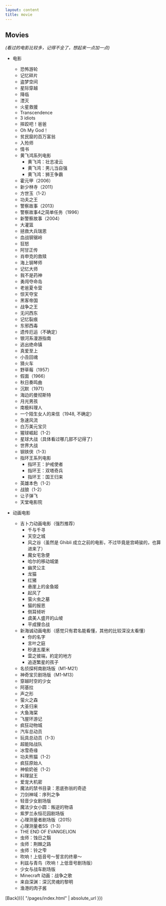 ```yaml
---
layout: content
title: movie
---
```


## Movies

_(看过的电影比较多，记得不全了，想起来一点加一点)_

- 电影
    - 恐怖游轮
    - 记忆碎片
    - 盗梦空间
    - 星际穿越
    - 降临
    - 湮灭
    - 火星救援
    - Transcendence
    - 3 idiots
    - 摔跤吧！爸爸
    - Oh My God！
    - 贫民窟的百万富翁
    - 入殓师
    - 情书
    - 黄飞鸿系列电影
        - 黄飞鸿：壮志凌云
        - 黄飞鸿：男儿当自强
        - 黄飞鸿：狮王争霸
    - 霍元甲（2006）
    - 新少林寺（2011）
    - 方世玉（1-2）
    - 功夫之王
    - 警察故事（2013）
    - 警察故事4之简单任务（1996）
    - 新警察故事（2004）
    - 大灌篮
    - 拯救大兵瑞恩
    - 血战钢锯岭
    - 狂怒
    - 阿甘正传
    - 肖申克的救赎
    - 海上钢琴师
    - 记忆大师
    - 我不是药神
    - 勇闯夺命岛
    - 老爸夏令营
    - 惊天夺宝
    - 黑客帝国
    - 战争之王
    - 无问西东
    - 记忆裂痕
    - 东邪西毒
    - 遗传厄运（不确定）
    - 银河系漫游指南
    - 逃出绝命镇
    - 真爱至上
    - 小丑回魂
    - 猜火车
    - 野草莓（1957）
    - 假面（1966）
    - 秋日奏鸣曲
    - 沉默（1971）
    - 海边的曼彻斯特
    - 月光男孩
    - 南极料理人
    - 一个陌生女人的来信（1948, 不确定）
    - 急速风流
    - 白万美元宝贝
    - 猩球崛起（1-2）
    - 星球大战（具体看过哪几部不记得了）
    - 世界大战
    - 钢铁侠（1-3）
    - 指环王系列电影
        - 指环王：护戒使者
        - 指环王：双塔奇兵
        - 指环王：国王归来
    - 英雄本色（1-2）
    - 战狼（1-2）
    - 让子弹飞
    - 天堂电影院

- 动画电影
    - 吉卜力动画电影（强烈推荐）
        - 千与千寻
        - 天空之城
        - 风之谷（虽然是 Ghibli 成立之前的电影，不过毕竟是宫崎骏的，也算进来了）
        - 魔女宅急便
        - 哈尔的移动城堡
        - 幽灵公主
        - 龙猫
        - 红猪
        - 悬崖上的金鱼姬
        - 起风了
        - 萤火虫之墓
        - 猫的报恩
        - 侧耳倾听
        - 虞美人盛开的山坡
        - 平成狸合战
    - 新海诚动画电影（感觉只有君名能看懂，其他的比较深没太看懂）
        - 你的名字
        - 言叶之庭
        - 秒速五厘米
        - 雲之彼端，約定的地方
        - 追逐繁星的孩子
    - 名侦探柯南剧场版（M1-M21）
    - 神奇宝贝剧场版（M1-M13）
    - 穿越时空的少女
    - 阿基拉
    - 声之形
    - 萤火之森
    - 大圣归来
    - 大鱼海棠
    - 飞屋环游记
    - 疯狂动物城
    - 汽车总动员
    - 玩具总动员（1-3）
    - 超能陆战队
    - 冰雪奇缘
    - 功夫熊猫（1-2）
    - 疯狂原始人
    - 神偷奶爸（1-2）
    - 料理鼠王
    - 爱宠大机密
    - 魔法的禁书目录：恩底弥翁的奇迹
    - 刀剑神域：序列之争
    - 轻音少女剧场版
    - 魔法少女小圆：叛逆的物语
    - 紫罗兰永恒花园剧场版
    - 心理测量者剧场版（2015）
    - 心理测量者SS（1-3）
    - THE END OF EVANGELION
    - 虫师：蚀日之翳
    - 虫师：荆棘之路
    - 虫师：铃之雫
    - 吹响！上低音号～誓言的终章～
    - 利兹与青鸟（吹响！上低音号剧场版）
    - 少女与战车剧场版
    - Minecraft 动画：战争之歌
    - 来自深渊：深沉灵魂的黎明
    - 渔港的肉子酱

[Back]({{ "/pages/index.html" | absolute_url }})
